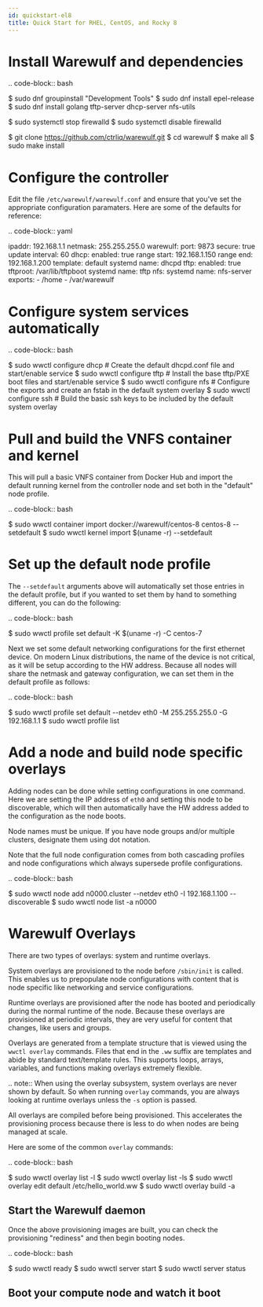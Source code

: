 ```yaml
---
id: quickstart-el8
title: Quick Start for RHEL, CentOS, and Rocky 8
---
```


Install Warewulf and dependencies
=================================

.. code-block:: bash

   $ sudo dnf groupinstall "Development Tools"
   $ sudo dnf install epel-release
   $ sudo dnf install golang tftp-server dhcp-server nfs-utils

   $ sudo systemctl stop firewalld
   $ sudo systemctl disable firewalld

   $ git clone https://github.com/ctrliq/warewulf.git
   $ cd warewulf
   $ make all
   $ sudo make install

Configure the controller
=========================

Edit the file ``/etc/warewulf/warewulf.conf`` and ensure that you've set the
appropriate configuration paramaters. Here are some of the defaults for reference:

.. code-block:: yaml

   ipaddr: 192.168.1.1
   netmask: 255.255.255.0
   warewulf:
     port: 9873
     secure: true
     update interval: 60
   dhcp:
     enabled: true
     range start: 192.168.1.150
     range end: 192.168.1.200
     template: default
     systemd name: dhcpd
   tftp:
     enabled: true
     tftproot: /var/lib/tftpboot
     systemd name: tftp
   nfs:
     systemd name: nfs-server
     exports:
       - /home
       - /var/warewulf

Configure system services automatically
=======================================

.. code-block:: bash

   $ sudo wwctl configure dhcp # Create the default dhcpd.conf file and start/enable service
   $ sudo wwctl configure tftp # Install the base tftp/PXE boot files and start/enable service
   $ sudo wwctl configure nfs  # Configure the exports and create an fstab in the default system overlay
   $ sudo wwctl configure ssh  # Build the basic ssh keys to be included by the default system overlay


Pull and build the VNFS container and kernel
============================================

This will pull a basic VNFS container from Docker Hub and import the default running
kernel from the controller node and set both in the "default" node profile.

.. code-block:: bash

   $ sudo wwctl container import docker://warewulf/centos-8 centos-8 --setdefault
   $ sudo wwctl kernel import $(uname -r) --setdefault

Set up the default node profile
===============================

The ``--setdefault`` arguments above will automatically set those entries in the default
profile, but if you wanted to set them by hand to something different, you can do the
following:

.. code-block:: bash

   $ sudo wwctl profile set default -K $(uname -r) -C centos-7

Next we set some default networking configurations for the first ethernet device. On
modern Linux distributions, the name of the device is not critical, as it will be setup
according to the HW address. Because all nodes will share the netmask and gateway
configuration, we can set them in the default profile as follows:

.. code-block:: bash

   $ sudo wwctl profile set default --netdev eth0 -M 255.255.255.0 -G 192.168.1.1
   $ sudo wwctl profile list

Add a node and build node specific overlays
===========================================

Adding nodes can be done while setting configurations in one command. Here we are setting
the IP address of ``eth0`` and setting this node to be discoverable, which will then
automatically have the HW address added to the configuration as the node boots.

Node names must be unique. If you have node groups and/or multiple clusters, designate
them using dot notation.

Note that the full node configuration comes from both cascading profiles and node
configurations which always supersede profile configurations.

.. code-block:: bash

   $ sudo wwctl node add n0000.cluster --netdev eth0 -I 192.168.1.100 --discoverable
   $ sudo wwctl node list -a n0000

Warewulf Overlays
=================

There are two types of overlays: system and runtime overlays.

System overlays are provisioned to the node before ``/sbin/init`` is called. This enables us
to prepopulate node configurations with content that is node specific like networking and
service configurations.

Runtime overlays are provisioned after the node has booted and periodically during the
normal runtime of the node. Because these overlays are provisioned at periodic intervals,
they are very useful for content that changes, like users and groups.

Overlays are generated from a template structure that is viewed using the ``wwctl overlay``
commands. Files that end in the ``.ww`` suffix are templates and abide by standard
text/template rules. This supports loops, arrays, variables, and functions making overlays
extremely flexible.

.. note::
   When using the overlay subsystem, system overlays are never shown by default. So when running ``overlay`` commands, you are always looking at runtime overlays unless the ``-s`` option is passed.

All overlays are compiled before being provisioned. This accelerates the provisioning
process because there is less to do when nodes are being managed at scale.

Here are some of the common ``overlay`` commands:

.. code-block:: bash

   $ sudo wwctl overlay list -l
   $ sudo wwctl overlay list -ls
   $ sudo wwctl overlay edit default /etc/hello_world.ww
   $ sudo wwctl overlay build -a

Start the Warewulf daemon
-------------------------

Once the above provisioning images are built, you can check the provisioning "rediness"
and then begin booting nodes.

.. code-block:: bash

   $ sudo wwctl ready
   $ sudo wwctl server start
   $ sudo wwctl server status

Boot your compute node and watch it boot
----------------------------------------
